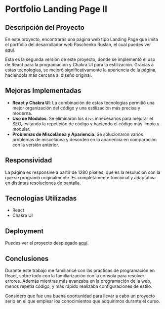 # Portfolio Landing Page II

## Descripción del Proyecto

En este proyecto, encontrarás una página web tipo Landing Page que imita el portfolio del desarrollador web Paschenko Ruslan, el cual puedes ver [aquí](https://www.behance.net/gallery/125584101/Web-Developer-Portfolio).

Esta es la segunda versión de este proyecto, donde se implementó el uso de React para la programación y Chakra UI para la estilización. Gracias a estas tecnologías, se mejoró significativamente la apariencia de la página, haciéndola más cercana al diseño original.

## Mejoras Implementadas

- **React y Chakra UI**: La combinación de estas tecnologías permitió una mejor organización del código y una estilización más precisa y moderna.
- **Uso de Módulos**: Se eliminaron los `divs` innecesarios para mejorar el SEO, evitando la repetición de código y haciendo el código más limpio y modular.
- **Problemas de Miscelánea y Apariencia**: Se solucionaron varios problemas de miscelánea y desorden en la apariencia en comparación con la versión anterior.

## Responsividad

La página es responsive a partir de 1280 píxeles, que es la resolución con la que se programó originalmente. Es completamente funcional y adaptativa en distintas resoluciones de pantalla.

## Tecnologías Utilizadas

- React
- Chakra UI

## Deployment

Puedes ver el proyecto desplegado [aquí](https://tpfinal-2.vercel.app/).

## Conclusiones

Durante este trabajo me familiaricé con las prácticas de programación en React, sobre todo con la familiarización con la consola para resolver errores. Además mientras más avanzaba en la programación de la web, menos repetía código, y más rápido realizaba configuraciones de estilo.

Considero que fue una buena oportunidad para llevar a cabo un proyecto serio en el que emplear los conocimientos que adquirimos durante el curso.